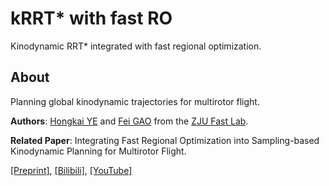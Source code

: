 # kRRT* with fast RO
Kinodynamic RRT* integrated with fast regional optimization.

##  About
Planning global kinodynamic trajectories for multirotor flight.

__Authors__: [Hongkai YE](https://kyleyehh.github.io/) and [Fei GAO](https://ustfei.com/) from the [ZJU Fast Lab](http://www.kivact.com/).

__Related Paper__:
Integrating Fast Regional Optimization into Sampling-based Kinodynamic Planning for Multirotor Flight. 

[[Preprint]](https://arxiv.org/abs/2103.05519), 
[[Bilibili]](https://www.bilibili.com/video/BV1L5411P7GV/), 
[[YouTube]](https://www.youtube.com/watch?v=gJ6ttY34iWA)
